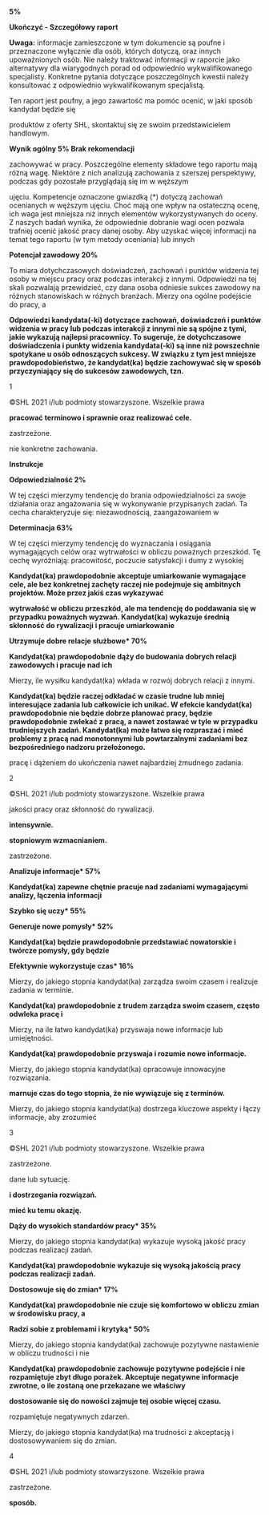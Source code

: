 **5%**

**Ukończyć - Szczegółowy raport**

**Uwaga:** informacje zamieszczone w tym dokumencie są poufne i przeznaczone wyłącznie dla osób, których dotyczą, oraz innych upoważnionych osób. Nie należy traktować informacji w raporcie jako alternatywy dla wiarygodnych porad od odpowiednio wykwalifikowanego specjalisty. Konkretne pytania dotyczące poszczególnych kwestii należy konsultować z odpowiednio wykwalifikowanym specjalistą.

Ten raport jest poufny, a jego zawartość ma pomóc ocenić, w jaki sposób kandydat będzie się

produktów z oferty SHL, skontaktuj się ze swoim przedstawicielem handlowym.

**Wynik ogólny 5% Brak rekomendacji**

zachowywać w pracy. Poszczególne elementy składowe tego raportu mają różną wagę. Niektóre z nich analizują zachowania z szerszej perspektywy, podczas gdy pozostałe przyglądają się im w węższym

ujęciu. Kompetencje oznaczone gwiazdką (\*) dotyczą zachowań ocenianych w węższym ujęciu. Choć mają one wpływ na ostateczną ocenę, ich waga jest mniejsza niż innych elementów wykorzystywanych do oceny. Z naszych badań wynika, że odpowiednie dobranie wagi ocen pozwala trafniej ocenić jakość pracy danej osoby. Aby uzyskać więcej informacji na temat tego raportu (w tym metody oceniania) lub innych

**Potencjał zawodowy 20%**

To miara dotychczasowych doświadczeń, zachowań i punktów widzenia tej osoby w miejscu pracy oraz podczas interakcji z innymi. Odpowiedzi na tej skali pozwalają przewidzieć, czy dana osoba odniesie sukces zawodowy na różnych stanowiskach w różnych branżach. Mierzy ona ogólne podejście do pracy, a

**Odpowiedzi kandydata(-ki) dotyczące zachowań, doświadczeń i punktów widzenia w pracy lub podczas interakcji z innymi nie są spójne z tymi, jakie wykazują najlepsi pracownicy. To sugeruje, że dotychczasowe doświadczenia i punkty widzenia kandydata(-ki) są inne niż powszechnie spotykane u osób odnoszących sukcesy. W związku z tym jest mniejsze prawdopodobieństwo, że kandydat(ka) będzie zachowywać się w sposób przyczyniający się do sukcesów zawodowych, tzn.**

1

©SHL 2021 i/lub podmioty stowarzyszone. Wszelkie prawa

**pracować terminowo i sprawnie oraz realizować cele.**

zastrzeżone.

nie konkretne zachowania.

**Instrukcje**

**Odpowiedzialność 2%**

W tej części mierzymy tendencję do brania odpowiedzialności za swoje działania oraz angażowania się w wykonywanie przypisanych zadań. Ta cecha charakteryzuje się: niezawodnością, zaangażowaniem w

**Determinacja 63%**

W tej części mierzymy tendencję do wyznaczania i osiągania wymagających celów oraz wytrwałości w obliczu poważnych przeszkód. Tę cechę wyróżniają: pracowitość, poczucie satysfakcji i dumy z wysokiej

**Kandydat(ka) prawdopodobnie akceptuje umiarkowanie wymagające cele, ale bez konkretnej zachęty raczej nie podejmuje się ambitnych projektów. Może przez jakiś czas wykazywać**

**wytrwałość w obliczu przeszkód, ale ma tendencję do poddawania się w przypadku poważnych wyzwań. Kandydat(ka) wykazuje średnią skłonność do rywalizacji i pracuje umiarkowanie**

**Utrzymuje dobre relacje służbowe\* 70%**

**Kandydat(ka) prawdopodobnie dąży do budowania dobrych relacji zawodowych i pracuje nad ich**

Mierzy, ile wysiłku kandydat(ka) wkłada w rozwój dobrych relacji z innymi.

**Kandydat(ka) będzie raczej odkładać w czasie trudne lub mniej interesujące zadania lub całkowicie ich unikać. W efekcie kandydat(ka) prawdopodobnie nie będzie dobrze planować pracy, będzie prawdopodobnie zwlekać z pracą, a nawet zostawać w tyle w przypadku trudniejszych zadań. Kandydat(ka) może łatwo się rozpraszać i mieć problemy z pracą nad monotonnymi lub powtarzalnymi zadaniami bez bezpośredniego nadzoru przełożonego.**

pracę i dążeniem do ukończenia nawet najbardziej żmudnego zadania.

2

©SHL 2021 i/lub podmioty stowarzyszone. Wszelkie prawa

jakości pracy oraz skłonność do rywalizacji.

**intensywnie.**

**stopniowym wzmacnianiem.**

zastrzeżone.

**Analizuje informacje\* 57%**

**Kandydat(ka) zapewne chętnie pracuje nad zadaniami wymagającymi analizy, łączenia informacji**

**Szybko się uczy\* 55%**

**Generuje nowe pomysły\* 52%**

**Kandydat(ka) będzie prawdopodobnie przedstawiać nowatorskie i twórcze pomysły, gdy będzie**

**Efektywnie wykorzystuje czas\* 16%**

Mierzy, do jakiego stopnia kandydat(ka) zarządza swoim czasem i realizuje zadania w terminie.

**Kandydat(ka) prawdopodobnie z trudem zarządza swoim czasem, często odwleka pracę i**

Mierzy, na ile łatwo kandydat(ka) przyswaja nowe informacje lub umiejętności.

**Kandydat(ka) prawdopodobnie przyswaja i rozumie nowe informacje.**

Mierzy, do jakiego stopnia kandydat(ka) opracowuje innowacyjne rozwiązania.

**marnuje czas do tego stopnia, że nie wywiązuje się z terminów.**

Mierzy, do jakiego stopnia kandydat(ka) dostrzega kluczowe aspekty i łączy informacje, aby zrozumieć

3

©SHL 2021 i/lub podmioty stowarzyszone. Wszelkie prawa

zastrzeżone.

dane lub sytuację.

**i dostrzegania rozwiązań.**

**mieć ku temu okazję.**

**Dąży do wysokich standardów pracy\* 35%**

Mierzy, do jakiego stopnia kandydat(ka) wykazuje wysoką jakość pracy podczas realizacji zadań.

**Kandydat(ka) prawdopodobnie wykazuje się wysoką jakością pracy podczas realizacji zadań.**

**Dostosowuje się do zmian\* 17%**

**Kandydat(ka) prawdopodobnie nie czuje się komfortowo w obliczu zmian w środowisku pracy, a**

**Radzi sobie z problemami i krytyką\* 50%**

Mierzy, do jakiego stopnia kandydat(ka) zachowuje pozytywne nastawienie w obliczu trudności i nie

**Kandydat(ka) prawdopodobnie zachowuje pozytywne podejście i nie rozpamiętuje zbyt długo porażek. Akceptuje negatywne informacje zwrotne, o ile zostaną one przekazane we właściwy**

**dostosowanie się do nowości zajmuje tej osobie więcej czasu.**

rozpamiętuje negatywnych zdarzeń.

Mierzy, do jakiego stopnia kandydat(ka) ma trudności z akceptacją i dostosowywaniem się do zmian.

4

©SHL 2021 i/lub podmioty stowarzyszone. Wszelkie prawa

zastrzeżone.

**sposób.**